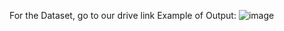 For the Dataset, go to our drive link
Example of Output:
![image](https://github.com/user-attachments/assets/72fe9dae-f662-4827-a224-138975f1a682)
